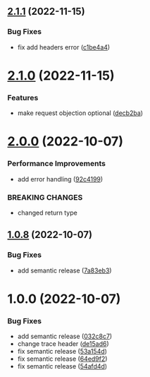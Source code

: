 ## [2.1.1](https://github.com/advertikon/npm-fetch/compare/v2.1.0...v2.1.1) (2022-11-15)


### Bug Fixes

* fix add headers error ([c1be4a4](https://github.com/advertikon/npm-fetch/commit/c1be4a402fa2e8daac9552b728d24ddb1167797c))

# [2.1.0](https://github.com/advertikon/npm-fetch/compare/v2.0.0...v2.1.0) (2022-11-15)


### Features

* make request objection optional ([decb2ba](https://github.com/advertikon/npm-fetch/commit/decb2bacdff1ff279e0df46dd2713875ebbd028a))

# [2.0.0](https://github.com/advertikon/npm-fetch/compare/v1.0.8...v2.0.0) (2022-10-07)


### Performance Improvements

* add error handling ([92c4199](https://github.com/advertikon/npm-fetch/commit/92c41996ddffb51169348e1ee3413d376c959be9))


### BREAKING CHANGES

* changed return type

## [1.0.8](https://github.com/advertikon/npm-fetch/compare/v1.0.7...v1.0.8) (2022-10-07)


### Bug Fixes

* add semantic release ([7a83eb3](https://github.com/advertikon/npm-fetch/commit/7a83eb34c930f702b0c5d728c3c2b42bdabc35fc))

# 1.0.0 (2022-10-07)


### Bug Fixes

* add semantic release ([032c8c7](https://github.com/advertikon/npm-fetch/commit/032c8c715fac58cc5b769c55b57f3ef3f418ff46))
* change trace header ([de15ad6](https://github.com/advertikon/npm-fetch/commit/de15ad6087d14372a86f4f543a4000551bd464e0))
* fix semantic release ([53a154d](https://github.com/advertikon/npm-fetch/commit/53a154d6f2123d16704cf8f08ecd5cf5aa9c29bb))
* fix semantic release ([64ed9f2](https://github.com/advertikon/npm-fetch/commit/64ed9f23bdf71b4f6e412f524189588fd313b10d))
* fix semantic release ([54afd4d](https://github.com/advertikon/npm-fetch/commit/54afd4debee8f67f357050e140f3d05a6c2c01f2))
